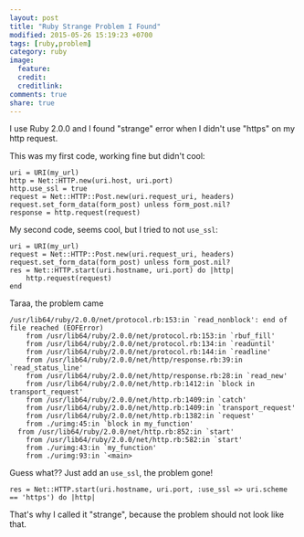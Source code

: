 ```yaml
---
layout: post
title: "Ruby Strange Problem I Found"
modified: 2015-05-26 15:19:23 +0700
tags: [ruby,problem]
category: ruby
image:
  feature: 
  credit: 
  creditlink: 
comments: true
share: true
---
```


I use Ruby 2.0.0 and I found "strange" error when I didn't use "https" on my http request.

This was my first code, working fine but didn't cool:

    uri = URI(my_url)
    http = Net::HTTP.new(uri.host, uri.port)
    http.use_ssl = true
    request = Net::HTTP::Post.new(uri.request_uri, headers)
    request.set_form_data(form_post) unless form_post.nil?
    response = http.request(request)

My second code, seems cool, but I tried to not `use_ssl`:

    uri = URI(my_url)
    request = Net::HTTP::Post.new(uri.request_uri, headers)
    request.set_form_data(form_post) unless form_post.nil?
    res = Net::HTTP.start(uri.hostname, uri.port) do |http|
        http.request(request)
    end

Taraa, the problem came

    /usr/lib64/ruby/2.0.0/net/protocol.rb:153:in `read_nonblock': end of file reached (EOFError)
    	from /usr/lib64/ruby/2.0.0/net/protocol.rb:153:in `rbuf_fill'
    	from /usr/lib64/ruby/2.0.0/net/protocol.rb:134:in `readuntil'
    	from /usr/lib64/ruby/2.0.0/net/protocol.rb:144:in `readline'
    	from /usr/lib64/ruby/2.0.0/net/http/response.rb:39:in `read_status_line'
    	from /usr/lib64/ruby/2.0.0/net/http/response.rb:28:in `read_new'
    	from /usr/lib64/ruby/2.0.0/net/http.rb:1412:in `block in transport_request'
    	from /usr/lib64/ruby/2.0.0/net/http.rb:1409:in `catch'
    	from /usr/lib64/ruby/2.0.0/net/http.rb:1409:in `transport_request'
    	from /usr/lib64/ruby/2.0.0/net/http.rb:1382:in `request'
    	from ./urimg:45:in `block in my_function'
      from /usr/lib64/ruby/2.0.0/net/http.rb:852:in `start'
    	from /usr/lib64/ruby/2.0.0/net/http.rb:582:in `start'
    	from ./urimg:43:in `my_function'
    	from ./urimg:93:in `<main>

Guess what?? Just add an `use_ssl`, the problem gone!

    res = Net::HTTP.start(uri.hostname, uri.port, :use_ssl => uri.scheme == 'https') do |http|

That's why I called it "strange", because the problem should not look like that.
